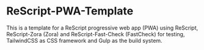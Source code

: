# ReScript-PWA-Template
This is a template for a ReScript progressive web app (PWA) using ReScript, ReScript-Zora (Zora) and ReScript-Fast-Check (FastCheck) for testing, TailwindCSS as CSS framework and Gulp as the build system.
